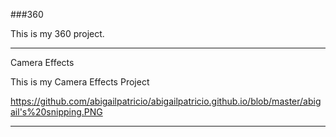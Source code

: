 ###360

This is my 360 project.

<script src="//360.vizor.io/scripts/embed.js" data-vizorurl="https://360.vizor.io/embed/v/vdm" ></script>

***

Camera Effects

This is my Camera Effects Project


https://github.com/abigailpatricio/abigailpatricio.github.io/blob/master/abigail's%20snipping.PNG

***

